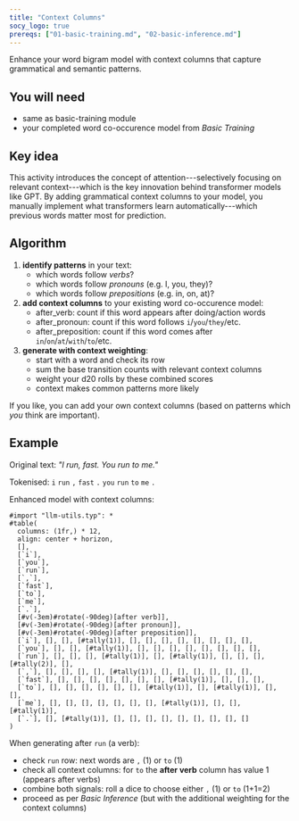 ```yaml
---
title: "Context Columns"
socy_logo: true
prereqs: ["01-basic-training.md", "02-basic-inference.md"]
---
```


Enhance your word bigram model with context columns that capture grammatical and
semantic patterns.

## You will need

- same as basic-training module
- your completed word co-occurence model from _Basic Training_

## Key idea

This activity introduces the concept of attention---selectively focusing on
relevant context---which is the key innovation behind transformer models like
GPT. By adding grammatical context columns to your model, you manually implement
what transformers learn automatically---which previous words matter most for
prediction.

## Algorithm

1. **identify patterns** in your text:
   - which words follow _verbs_?
   - which words follow _pronouns_ (e.g. I, you, they)?
   - which words follow _prepositions_ (e.g. in, on, at)?
2. **add context columns** to your existing word co-occurence model:
   - after_verb: count if this word appears after doing/action words
   - after_pronoun: count if this word follows `i`/`you`/`they`/etc.
   - after_preposition: count if this word comes after
     `in`/`on`/`at`/`with`/`to`/etc.
3. **generate with context weighting**:
   - start with a word and check its row
   - sum the base transition counts with relevant context columns
   - weight your d20 rolls by these combined scores
   - context makes common patterns more likely

If you like, you can add your own context columns (based on patterns which _you_
think are important).

## Example

Original text: _"I run, fast. You run to me."_

Tokenised: `i` `run` `,` `fast` `.` `you` `run` `to` `me` `.`

Enhanced model with context columns:

```{=typst}
#import "llm-utils.typ": *
#table(
  columns: (1fr,) * 12,
  align: center + horizon,
  [],
  [`i`],
  [`you`],
  [`run`],
  [`,`],
  [`fast`],
  [`to`],
  [`me`],
  [`.`],
  [#v(-3em)#rotate(-90deg)[after verb]],
  [#v(-3em)#rotate(-90deg)[after pronoun]],
  [#v(-3em)#rotate(-90deg)[after preposition]],
  [`i`], [], [], [#tally(1)], [], [], [], [], [], [], [], [],
  [`you`], [], [], [#tally(1)], [], [], [], [], [], [], [], [],
  [`run`], [], [], [], [#tally(1)], [], [#tally(1)], [], [], [], [#tally(2)], [],
  [`,`], [], [], [], [], [#tally(1)], [], [], [], [], [], [],
  [`fast`], [], [], [], [], [], [], [], [#tally(1)], [], [], [],
  [`to`], [], [], [], [], [], [], [#tally(1)], [], [#tally(1)], [], [],
  [`me`], [], [], [], [], [], [], [], [#tally(1)], [], [], [#tally(1)],
  [`.`], [], [#tally(1)], [], [], [], [], [], [], [], [], []
)
```

When generating after `run` (a verb):

- check `run` row: next words are `,` (1) or `to` (1)
- check all context columns: for `to` the **after verb** column has value 1
  (appears after verbs)
- combine both signals: roll a dice to choose either `,` (1) or `to` (1+1=2)
- proceed as per _Basic Inference_ (but with the additional weighting for the
  context columns)
